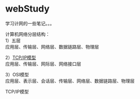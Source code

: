# webStudy
学习计网的一些笔记。。。

计算机网络分层结构：  
1）五层  
   应用层、传输层、网络层、数据链路层、物理层  
   
2）[TCP/IP模型](##TCP/IP模型)  
   应用层、传输层、网际层、网络接口层  
   
3）OSI模型  
   应用层、表示层、会话层、传输层、网络层、数据链路层、物理层  
   
TCP/IP模型
